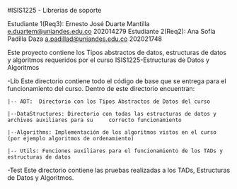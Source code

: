 #ISIS1225 - Librerias de soporte

Estudiante 1(Req3): Ernesto José Duarte Mantilla 
              e.duartem@uniandes.edu.co 202014279
Estudiante 2(Req2): Ana Sofía Padilla Daza 
              a.padillad@uniandes.edu.co 202021748

Este proyecto contiene los Tipos abstractos de datos, estructuras de datos y algoritmos requeridos por el curso ISIS1225-Estructuras de Datos y Algoritmos

-Lib
Este directorio contiene todo el código de base que se entrega para el funcionamiento del curso.  Dentro de este directorio encuentran:
    
    |-- ADT:  Directorio con los Tipos Abstractos de Datos del curso

    |--DataStructures: Directorio con todas las estructuras de datos y archivos auxiliares para su     correcto funcionamiento

    |--Algorithms: Implementación de los algoritmos vistos en el curso (por ejemplo algoritmos de ordenamiento)

    |-- Utils: Funciones auxiliares para el funcionamiento de los TADs y estructuras de datos

-Test
Este directorio contiene las pruebas realizadas a los TADs, Estructuras de Datos y Algoritmos.

